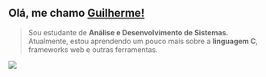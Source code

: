 ## Olá, me chamo <a href="https://github.com/uguisousa">Guilherme!</a>
<blockquote>
Sou estudante de <b>Análise e Desenvolvimento de Sistemas.</b> Atualmente, estou aprendendo um pouco mais sobre a <b>linguagem C</b>, frameworks web e outras ferramentas.
</blockquote>

<a  href="https://github.com/anuraghazra/anuraghazra.github.io">
  <img align="center" src="https://github-readme-stats.vercel.app/api/pin/?username=uguisousa&repo=uguisousa.github.io&theme=dark" />
</a>




